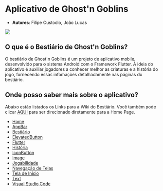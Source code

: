 # Aplicativo de Ghost'n Goblins
- **Autores**: Filipe Custodio, João Lucas
  
<img src="https://s2-techtudo.glbimg.com/yD8-9a7PAE_n07Bgge_-LwlIlK0=/0x0:695x450/984x0/smart/filters:strip_icc()/i.s3.glbimg.com/v1/AUTH_08fbf48bc0524877943fe86e43087e7a/internal_photos/bs/2021/l/f/evcogxRh6BBVtEjDZK4A/2016-03-18-ghosts-n-goblins-classico-dificuldade.jpg">

## O que é o Bestiário de Ghost'n Goblins?
 O bestiário de Ghost'n Goblins é um projeto de aplicativo mobile, desenvolvido para o sistema Android com o Framework Flutter. A ideia do aplicativo é auxiliar jogadores a conhecer melhor as criaturas e a história do jogo, fornecendo essas infomações detalhadamente nas páginas do bestiário.

## Onde posso saber mais sobre o aplicativo?
Abaixo estão listados os Links para a Wiki do Bestiário. Você também pode clicar [AQUI](https://github.com/FilipeCGEtec/Ghost_Goblins_App_Mobile/wiki) para ser direcionado diretamente para a Home Page.
- [Home](https://github.com/FilipeCGEtec/Ghost_Goblins_App_Mobile/wiki)
- [AppBar](https://github.com/FilipeCGEtec/Ghost_Goblins_App_Mobile/wiki/AppBar)
- [Bestiário](https://github.com/FilipeCGEtec/Ghost_Goblins_App_Mobile/wiki/Besti%C3%A1rio)
- [ElevatedButton](https://github.com/FilipeCGEtec/Ghost_Goblins_App_Mobile/wiki/ElevatedButton)
- [Flutter](https://github.com/FilipeCGEtec/Ghost_Goblins_App_Mobile/wiki/Flutter)
- [História](https://github.com/FilipeCGEtec/Ghost_Goblins_App_Mobile/wiki/Hist%C3%B3ria)
- [IconButton](https://github.com/FilipeCGEtec/Ghost_Goblins_App_Mobile/wiki/IconButton)
- [Image](https://github.com/FilipeCGEtec/Ghost_Goblins_App_Mobile/wiki/Image)
- [Jogabilidade](https://github.com/FilipeCGEtec/Ghost_Goblins_App_Mobile/wiki/Jogabilidade)
- [Navegação de Telas](https://github.com/FilipeCGEtec/Ghost_Goblins_App_Mobile/wiki/Navega%C3%A7%C3%A3o-de-Telas)
- [Tela de Início](https://github.com/FilipeCGEtec/Ghost_Goblins_App_Mobile/wiki/Tela-de-In%C3%ADcio)
- [Text](https://github.com/FilipeCGEtec/Ghost_Goblins_App_Mobile/wiki/Text)
- [Visual Studio Code](https://github.com/FilipeCGEtec/Ghost_Goblins_App_Mobile/wiki/Visual-Studio-Code)
